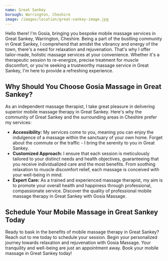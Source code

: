 ```yaml
---
name: Great Sankey
borough: Warrington, Cheshire
image: /images/location/great-sankey-image.jpg
---
```


Hello there! I'm Gosia, bringing you bespoke mobile massage services in Great Sankey, Warrington, Cheshire. Being a part of the bustling community in Great Sankey, I comprehend that amidst the vibrancy and energy of the town, there's a need for relaxation and rejuvenation. That's why I offer tailor-made, holistic massage services at your convenience. Whether it's a therapeutic session to re-energize, precise treatment for muscle discomfort, or you're seeking a trustworthy massage service in Great Sankey, I'm here to provide a refreshing experience.

## Why Should You Choose Gosia Massage in Great Sankey?

As an independent massage therapist, I take great pleasure in delivering superior mobile massage therapy in Great Sankey. Here's why the community of Great Sankey and the surrounding areas in Cheshire prefer my services:

- **Accessibility:** My services come to you, meaning you can enjoy the indulgence of a massage within the sanctuary of your own home. Forget about the commute or the traffic - I bring the serenity to you in Great Sankey.
- **Customized Approach:** I ensure that each session is meticulously tailored to your distinct needs and health objectives, guaranteeing that you receive individualized care and the most benefits. From soothing relaxation to muscle discomfort relief, each massage is conceived with your well-being in mind.
- **Expert Care:** As a trained and experienced massage therapist, my aim is to promote your overall health and happiness through professional, compassionate service. Discover the quality of professional mobile massage therapy in Great Sankey with Gosia Massage.

## Schedule Your Mobile Massage in Great Sankey Today

Ready to bask in the benefits of mobile massage therapy in Great Sankey? Reach out to me today to schedule your session. Begin your personalized journey towards relaxation and rejuvenation with Gosia Massage. Your tranquility and well-being are just an appointment away. Book your mobile massage in Great Sankey today!

